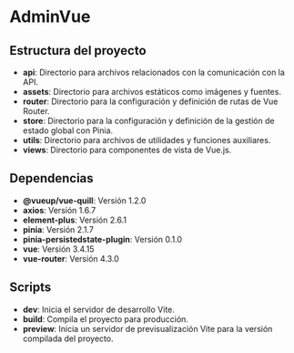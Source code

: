 # AdminVue

## Estructura del proyecto

- **api**: Directorio para archivos relacionados con la comunicación con la API.
- **assets**: Directorio para archivos estáticos como imágenes y fuentes.
- **router**: Directorio para la configuración y definición de rutas de Vue Router.
- **store**: Directorio para la configuración y definición de la gestión de estado global con Pinia.
- **utils**: Directorio para archivos de utilidades y funciones auxiliares.
- **views**: Directorio para componentes de vista de Vue.js.

## Dependencias

- **@vueup/vue-quill**: Versión 1.2.0
- **axios**: Versión 1.6.7
- **element-plus**: Versión 2.6.1
- **pinia**: Versión 2.1.7
- **pinia-persistedstate-plugin**: Versión 0.1.0
- **vue**: Versión 3.4.15
- **vue-router**: Versión 4.3.0

## Scripts

- **dev**: Inicia el servidor de desarrollo Vite.
- **build**: Compila el proyecto para producción.
- **preview**: Inicia un servidor de previsualización Vite para la versión compilada del proyecto.
